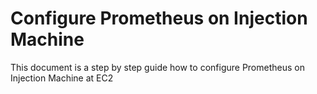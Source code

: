 # Configure Prometheus on Injection Machine

This document is a step by step guide how to configure Prometheus on Injection Machine at EC2

